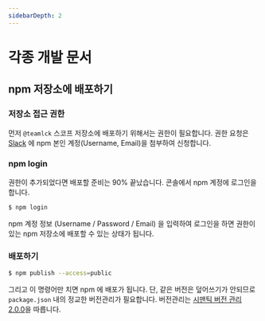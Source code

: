 ```yaml
---
sidebarDepth: 2
---
```


# 각종 개발 문서

## npm 저장소에 배포하기

### 저장소 접근 권한
먼저 `@teamlck` 스코프 저장소에 배포하기 위해서는 권한이 필요합니다. 
권한 요청은 [Slack](https://teamlck.slack.com/messages/CCPLB4X16) 에 
npm 본인 계정(Username, Email)을 첨부하여 신청합니다.

### npm login
권한이 추가되었다면 배포할 준비는 90% 끝났습니다. 
콘솔에서 npm 계정에 로그인을 합니다.

```bash
$ npm login
```

npm 계정 정보 (Username / Password / Email) 을 입력하여 로그인을 하면 
권한이 있는 npm 저장소에 배포할 수 있는 상태가 됩니다.

### 배포하기

```bash
$ npm publish --access=public
```

그리고 이 명령어만 치면 npm 에 배포가 됩니다. 
단, 같은 버전은 덮어쓰기가 안되므로 `package.json` 내의 정교한 버전관리가 필요합니다. 
버전관리는 [시맨틱 버전 관리 2.0.0](https://semver.org/lang/ko/)을 따릅니다.
